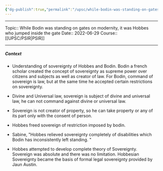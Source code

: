 ```yaml
---
{"dg-publish":true,"permalink":"/upsc/while-bodin-was-standing-on-gates-on-modernity-it-was-hobbes-who-jumped-inside-the-gate/","dgHomeLink":true,"dgPassFrontmatter":false}
---
```


----
Topic:: While Bodin was standing on gates on modernity, it was Hobbes who jumped inside the gate
Date:: 2022-06-29
Course:: [[UPSC/PSIR|PSIR]] 

----
##### Context 
- Understanding of sovereignty of Hobbes and Bodin. Bodin a french scholar created the concept of sovereignty as supreme power over citizens and subjects as well as creator of law. For Bodin, command of sovereign is law, but at the same time he accepted certain restrictions on sovereignty. 
- Divine and Universal law, sovereign is subject of divine and universal law, he can not command against divine or universal law. 
- Sovereign is not creator of property, so he can take property or any of its part only with the consent of person.
- Hobbes freed sovereign of restriction imposed by bodin. 
- Sabine, "Hobbes relieved sovereignty completely of disabilities which Bodin has inconsistently left standing. "

- Hobbes attempted to develop complete theory of Sovereignty. Sovereign was absolute and there was no limitation. Hobbesian Sovereignty became the basis of formal legal sovereignty provided by Jaun Austin.  



